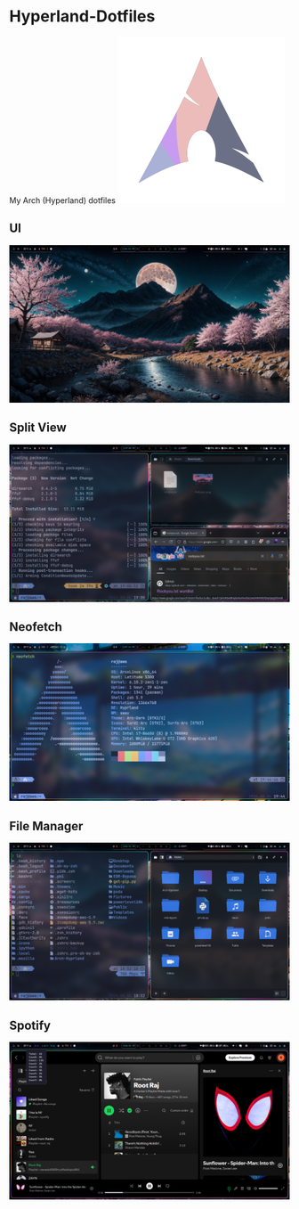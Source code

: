 # Hyperland-Dotfiles
My Arch (Hyperland) dotfiles
![](https://raw.githubusercontent.com/prasanthrangan/hyprdots/main/Source/assets/arch.png)

## UI
![](UI.png)

## Split View
![](split-view.png)

## Neofetch
![](neofetch.png)

## File Manager
![](files.png)

## Spotify
![](Spotify.png)
